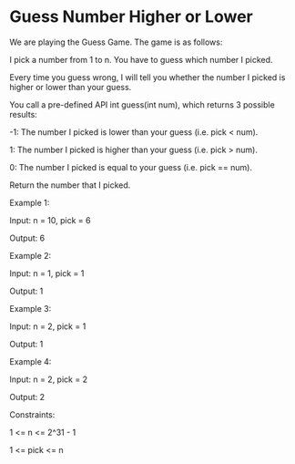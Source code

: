 # Guess Number Higher or Lower

We are playing the Guess Game. The game is as follows:

I pick a number from 1 to n. You have to guess which number I picked.

Every time you guess wrong, I will tell you whether the number I picked is higher or lower than your guess.

You call a pre-defined API int guess(int num), which returns 3 possible results:

-1: The number I picked is lower than your guess (i.e. pick < num).

1: The number I picked is higher than your guess (i.e. pick > num).

0: The number I picked is equal to your guess (i.e. pick == num).


Return the number that I picked.

 

Example 1:

Input: n = 10, pick = 6

Output: 6

Example 2:


Input: n = 1, pick = 1

Output: 1

Example 3:


Input: n = 2, pick = 1

Output: 1

Example 4:

Input: n = 2, pick = 2

Output: 2



Constraints:

1 <= n <= 2^31 - 1

1 <= pick <= n
